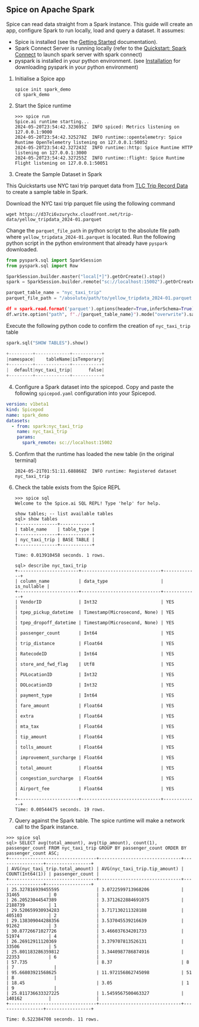 ## Spice on Apache Spark

Spice can read data straight from a Spark instance. This guide will create an app, configure Spark to run locally, load and query a dataset. It assumes:

- Spice is installed (see the [Getting Started](https://docs.spiceai.org/getting-started) documentation).
- Spark Connect Server is running locally (refer to the [Quickstart: Spark Connect](https://spark.apache.org/docs/latest/api/python/getting_started/quickstart_connect.html) to launch spark server with spark connect)
- pyspark is installed in your python environment. (see [Installation](https://spark.apache.org/docs/latest/api/python/getting_started/install.html) for downloading pyspark in your python environment)

1. Initialise a Spice app

   ```shell
   spice init spark_demo
   cd spark_demo
   ```

2. Start the Spice runtime

   ```shell
   >>> spice run
   Spice.ai runtime starting...
   2024-05-20T23:54:42.323695Z  INFO spiced: Metrics listening on 127.0.0.1:9000
   2024-05-20T23:54:42.325278Z  INFO runtime::opentelemetry: Spice Runtime OpenTelemetry listening on 127.0.0.1:50052
   2024-05-20T23:54:42.327243Z  INFO runtime::http: Spice Runtime HTTP listening on 127.0.0.1:3000
   2024-05-20T23:54:42.327255Z  INFO runtime::flight: Spice Runtime Flight listening on 127.0.0.1:50051
   ```

3. Create the Sample Dataset in Spark

This Quickstarts use NYC taxi trip parquet data from [TLC Trip Record Data](https://www.nyc.gov/site/tlc/about/tlc-trip-record-data.page) to create a sample table in Spark.

Download the NYC taxi trip parquet file using the following command

```shell
wget https://d37ci6vzurychx.cloudfront.net/trip-data/yellow_tripdata_2024-01.parquet
```

Change the `parquet_file_path` in python script to the absolute file path where `yellow_tripdata_2024-01.parquet` is located. Run the following python script in the python environment that already have `pyspark` downloaded.

```python
from pyspark.sql import SparkSession
from pyspark.sql import Row

SparkSession.builder.master("local[*]").getOrCreate().stop()
spark = SparkSession.builder.remote("sc://localhost:15002").getOrCreate()

parquet_table_name = "nyc_taxi_trip"
parquet_file_path = "/absolute/path/to/yellow_tripdata_2024-01.parquet

df = spark.read.format('parquet').options(header=True,inferSchema=True).load(parquet_file_path)
df.write.option("path", f"./{parquet_table_name}").mode("overwrite").saveAsTable(parquet_table_name)
```

Execute the following python code to confirm the creation of `nyc_taxi_trip` table

```python
spark.sql("SHOW TABLES").show()

+---------+-------------+-----------+
|namespace|    tableName|isTemporary|
+---------+-------------+-----------+
|  default|nyc_taxi_trip|      false|
+---------+-------------+-----------+
```

4. Configure a Spark dataset into the spicepod. Copy and paste the following `spicepod.yaml` configuration into your Spicepod.

```yaml
version: v1beta1
kind: Spicepod
name: spark_demo
datasets:
  - from: spark:nyc_taxi_trip
    name: nyc_taxi_trip
    params:
      spark_remote: sc://localhost:15002
```

5. Confirm that the runtime has loaded the new table (in the original terminal)

   ```shell
   2024-05-21T01:51:11.688868Z  INFO runtime: Registered dataset nyc_taxi_trip
   ```

6. Check the table exists from the Spice REPL

   ```shell
   >>> spice sql
   Welcome to the Spice.ai SQL REPL! Type 'help' for help.

   show tables; -- list available tables
   sql> show tables
   +---------------+------------+
   | table_name    | table_type |
   +---------------+------------+
   | nyc_taxi_trip | BASE TABLE |
   +---------------+------------+

   Time: 0.013910458 seconds. 1 rows.
   ```

   ```shell
   sql> describe nyc_taxi_trip
   +-----------------------+------------------------------+-------------+
   | column_name           | data_type                    | is_nullable |
   +-----------------------+------------------------------+-------------+
   | VendorID              | Int32                        | YES         |
   | tpep_pickup_datetime  | Timestamp(Microsecond, None) | YES         |
   | tpep_dropoff_datetime | Timestamp(Microsecond, None) | YES         |
   | passenger_count       | Int64                        | YES         |
   | trip_distance         | Float64                      | YES         |
   | RatecodeID            | Int64                        | YES         |
   | store_and_fwd_flag    | Utf8                         | YES         |
   | PULocationID          | Int32                        | YES         |
   | DOLocationID          | Int32                        | YES         |
   | payment_type          | Int64                        | YES         |
   | fare_amount           | Float64                      | YES         |
   | extra                 | Float64                      | YES         |
   | mta_tax               | Float64                      | YES         |
   | tip_amount            | Float64                      | YES         |
   | tolls_amount          | Float64                      | YES         |
   | improvement_surcharge | Float64                      | YES         |
   | total_amount          | Float64                      | YES         |
   | congestion_surcharge  | Float64                      | YES         |
   | Airport_fee           | Float64                      | YES         |
   +-----------------------+------------------------------+-------------+
   Time: 0.00544475 seconds. 19 rows.
   ```

7. Query against the Spark table. The spice runtime will make a network call to the Spark instance.

```shell
>>> spice sql
sql> SELECT avg(total_amount), avg(tip_amount), count(1), passenger_count FROM nyc_taxi_trip GROUP BY passenger_count ORDER BY passenger_count ASC;
+---------------------------------+-------------------------------+-----------------+-----------------+
| AVG(nyc_taxi_trip.total_amount) | AVG(nyc_taxi_trip.tip_amount) | COUNT(Int64(1)) | passenger_count |
+---------------------------------+-------------------------------+-----------------+-----------------+
| 25.327816939455595              | 3.0722599713968206            | 31465           | 0               |
| 26.20523044547389               | 3.3712622884691075            | 2188739         | 1               |
| 29.520659930934283              | 3.717130211328188             | 405103          | 2               |
| 29.138309044288356              | 3.537045539216639             | 91262           | 3               |
| 30.87726671027726               | 3.466037634201733             | 51974           | 4               |
| 26.26912911120369               | 3.379707813526131             | 33506           | 5               |
| 25.801183286359812              | 3.3440987786874916            | 22353           | 6               |
| 57.735                          | 8.37                          | 8               | 7               |
| 95.66803921568625               | 11.972156862745098            | 51              | 8               |
| 18.45                           | 3.05                          | 1               | 9               |
| 25.811736633327225              | 1.5459567500463327            | 140162          |                 |
+---------------------------------+-------------------------------+-----------------+-----------------+

Time: 0.522384708 seconds. 11 rows.
```

